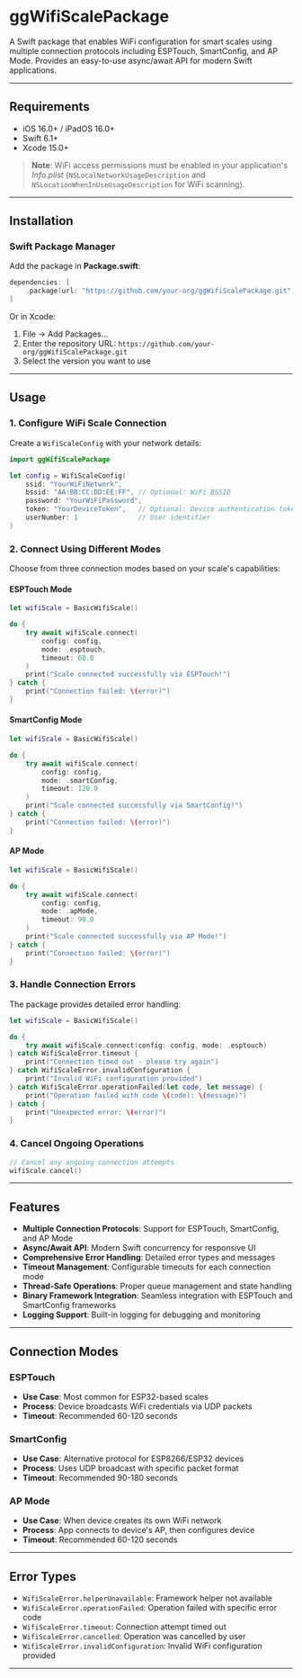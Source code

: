 # ggWifiScalePackage

A Swift package that enables WiFi configuration for smart scales using multiple connection protocols including ESPTouch, SmartConfig, and AP Mode. Provides an easy-to-use async/await API for modern Swift applications.

---

## Requirements

- iOS 16.0+ / iPadOS 16.0+
- Swift 6.1+
- Xcode 15.0+

> **Note**: WiFi access permissions must be enabled in your application's *Info.plist* (`NSLocalNetworkUsageDescription` and `NSLocationWhenInUseUsageDescription` for WiFi scanning).

---

## Installation

### Swift Package Manager

Add the package in **Package.swift**:

```swift
dependencies: [
    .package(url: "https://github.com/your-org/ggWifiScalePackage.git", from: "1.0.0")
]
```

Or in Xcode:

1. File → Add Packages…
2. Enter the repository URL: `https://github.com/your-org/ggWifiScalePackage.git`
3. Select the version you want to use

---

## Usage

### 1. Configure WiFi Scale Connection

Create a `WifiScaleConfig` with your network details:

```swift
import ggWifiScalePackage

let config = WifiScaleConfig(
    ssid: "YourWiFiNetwork",
    bssid: "AA:BB:CC:DD:EE:FF", // Optional: WiFi BSSID
    password: "YourWiFiPassword",
    token: "YourDeviceToken",   // Optional: Device authentication token
    userNumber: 1               // User identifier
)
```

### 2. Connect Using Different Modes

Choose from three connection modes based on your scale's capabilities:

#### ESPTouch Mode
```swift
let wifiScale = BasicWifiScale()

do {
    try await wifiScale.connect(
        config: config,
        mode: .esptouch,
        timeout: 60.0
    )
    print("Scale connected successfully via ESPTouch!")
} catch {
    print("Connection failed: \(error)")
}
```

#### SmartConfig Mode
```swift
let wifiScale = BasicWifiScale()

do {
    try await wifiScale.connect(
        config: config,
        mode: .smartConfig,
        timeout: 120.0
    )
    print("Scale connected successfully via SmartConfig!")
} catch {
    print("Connection failed: \(error)")
}
```

#### AP Mode
```swift
let wifiScale = BasicWifiScale()

do {
    try await wifiScale.connect(
        config: config,
        mode: .apMode,
        timeout: 90.0
    )
    print("Scale connected successfully via AP Mode!")
} catch {
    print("Connection failed: \(error)")
}
```

### 3. Handle Connection Errors

The package provides detailed error handling:

```swift
let wifiScale = BasicWifiScale()

do {
    try await wifiScale.connect(config: config, mode: .esptouch)
} catch WifiScaleError.timeout {
    print("Connection timed out - please try again")
} catch WifiScaleError.invalidConfiguration {
    print("Invalid WiFi configuration provided")
} catch WifiScaleError.operationFailed(let code, let message) {
    print("Operation failed with code \(code): \(message)")
} catch {
    print("Unexpected error: \(error)")
}
```

### 4. Cancel Ongoing Operations

```swift
// Cancel any ongoing connection attempts
wifiScale.cancel()
```

---

## Features

- **Multiple Connection Protocols**: Support for ESPTouch, SmartConfig, and AP Mode
- **Async/Await API**: Modern Swift concurrency for responsive UI
- **Comprehensive Error Handling**: Detailed error types and messages
- **Timeout Management**: Configurable timeouts for each connection mode
- **Thread-Safe Operations**: Proper queue management and state handling
- **Binary Framework Integration**: Seamless integration with ESPTouch and SmartConfig frameworks
- **Logging Support**: Built-in logging for debugging and monitoring

---

## Connection Modes

### ESPTouch
- **Use Case**: Most common for ESP32-based scales
- **Process**: Device broadcasts WiFi credentials via UDP packets
- **Timeout**: Recommended 60-120 seconds

### SmartConfig
- **Use Case**: Alternative protocol for ESP8266/ESP32 devices
- **Process**: Uses UDP broadcast with specific packet format
- **Timeout**: Recommended 90-180 seconds

### AP Mode
- **Use Case**: When device creates its own WiFi network
- **Process**: App connects to device's AP, then configures device
- **Timeout**: Recommended 60-120 seconds

---

## Error Types

- `WifiScaleError.helperUnavailable`: Framework helper not available
- `WifiScaleError.operationFailed`: Operation failed with specific error code
- `WifiScaleError.timeout`: Connection attempt timed out
- `WifiScaleError.cancelled`: Operation was cancelled by user
- `WifiScaleError.invalidConfiguration`: Invalid WiFi configuration provided

---
